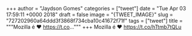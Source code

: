 
+++
author = "Jaydson Gomes"
categories = ["tweet"]
date = "Tue Apr 03 17:59:11 +0000 2018"
draft = false
image = "{TWEET_IMAGE}"
slug = "727202960a64ddd3f3868f734cba10c41672f71f"
tags = ["tweet"]
title = """Mozilla é ❤️ https://t.co..."""
+++
Mozilla é ❤️ https://t.co/hTtmb7tQLu
